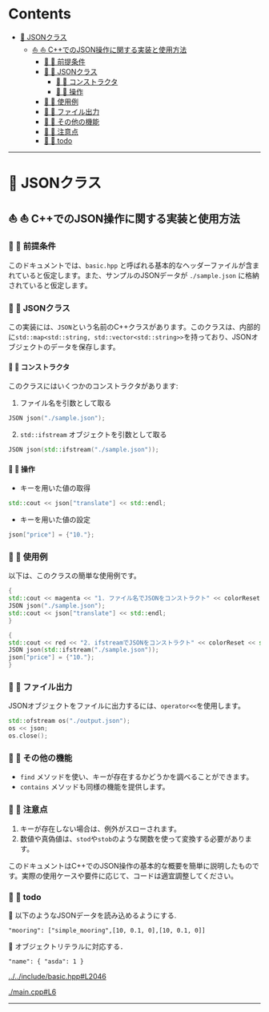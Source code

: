 # Contents
- [🐋 JSONクラス](#-jsonクラス)
    - [⛵ ⛵ C++でのJSON操作に関する実装と使用方法](#--cでのjson操作に関する実装と使用方法)
        - [🪼 🪼 前提条件](#--前提条件)
        - [🪼 🪼 JSONクラス](#--jsonクラス)
            - [🪸 🪸 コンストラクタ](#--コンストラクタ)
            - [🪸 🪸 操作](#--操作)
        - [🪼 🪼 使用例](#--使用例)
        - [🪼 🪼 ファイル出力](#--ファイル出力)
        - [🪼 🪼 その他の機能](#--その他の機能)
        - [🪼 🪼 注意点](#--注意点)
        - [🪼 🪼 todo](#--todo)


---
# 🐋 JSONクラス 

## ⛵ ⛵ C++でのJSON操作に関する実装と使用方法  

### 🪼 🪼 前提条件  

このドキュメントでは、`basic.hpp` と呼ばれる基本的なヘッダーファイルが含まれていると仮定します。また、サンプルのJSONデータが `./sample.json` に格納されていると仮定します。

### 🪼 🪼 JSONクラス  

この実装には、`JSON`という名前のC++クラスがあります。このクラスは、内部的に`std::map<std::string, std::vector<std::string>>`を持っており、JSONオブジェクトのデータを保存します。

#### 🪸 🪸 コンストラクタ  

このクラスにはいくつかのコンストラクタがあります:

1. ファイル名を引数として取る
```cpp
JSON json("./sample.json");
```
2. `std::ifstream` オブジェクトを引数として取る
```cpp
JSON json(std::ifstream("./sample.json"));
```

#### 🪸 🪸 操作  

- キーを用いた値の取得
```cpp
std::cout << json["translate"] << std::endl;
```
- キーを用いた値の設定
```cpp
json["price"] = {"10."};
```

### 🪼 🪼 使用例  

以下は、このクラスの簡単な使用例です。

```cpp
{
std::cout << magenta << "1. ファイル名でJSONをコンストラクト" << colorReset << std::endl;
JSON json("./sample.json");
std::cout << json["translate"] << std::endl;
}
```

```cpp
{
std::cout << red << "2. ifstreamでJSONをコンストラクト" << colorReset << std::endl;
JSON json(std::ifstream("./sample.json"));
json["price"] = {"10."};
}
```

### 🪼 🪼 ファイル出力  

JSONオブジェクトをファイルに出力するには、`operator<<`を使用します。

```cpp
std::ofstream os("./output.json");
os << json;
os.close();
```

### 🪼 🪼 その他の機能  

- `find` メソッドを使い、キーが存在するかどうかを調べることができます。
- `contains` メソッドも同様の機能を提供します。

### 🪼 🪼 注意点  

1. キーが存在しない場合は、例外がスローされます。
2. 数値や真偽値は、`stod`や`stob`のような関数を使って変換する必要があります。

このドキュメントはC++でのJSON操作の基本的な概要を簡単に説明したものです。実際の使用ケースや要件に応じて、コードは適宜調整してください。

### 🪼 🪼 todo  

📝 以下のようなJSONデータを読み込めるようにする.

```
"mooring": ["simple_mooring",[10, 0.1, 0],[10, 0.1, 0]]
```

📝 オブジェクトリテラルに対応する．

```
"name": { "asda": 1 }
```
[../../include/basic.hpp#L2046](../../include/basic.hpp#L2046)

[./main.cpp#L6](./main.cpp#L6)

---
